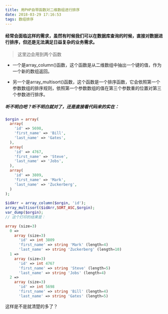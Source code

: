 ```yaml
---
title: 用PHP自带函数对二维数组进行排序
date: 2018-03-29 17:16:53
tags: 数组排序
---
```


#### 经常会面临这样的需求，虽然有时候我们可以在数据库查询的时候，直接对数据进行排序，但还是无法满足日益复杂的业务需求。

> 这里边会用到两个函数

- 一个是array_column()函数，这个函数是从二维数组中抽出一个键的值，作为一个新的数组返回。

- 另一个是array_multisort()函数，这个函数是一个排序函数，它会依照第一个参数数组的排序规则，依照第一个参数数组的值在第三个参数重的位置对第三个参数进行排序。

##### 听不明白吧？听不明白就对了，还是直接看代码来的实在：


```php
$orgin = array(
  array(
    'id' => 5698,
    'first_name' => 'Bill',
    'last_name' => 'Gates',
  ),
  array(
    'id' => 4767,
    'first_name' => 'Steve',
    'last_name' => 'Jobs',
  ),
  array(
    'id' => 3809,
    'first_name' => 'Mark',
    'last_name' => 'Zuckerberg',
  )
);
 
$idArr = array_column($orgin, 'id');
array_multisort($idArr,SORT_ASC,$orgin);
var_dump($orgin);
// 这个打印的结果是：

array (size=3)
  0 => 
    array (size=3)
      'id' => int 3809
      'first_name' => string 'Mark' (length=4)
      'last_name' => string 'Zuckerberg' (length=10)
  1 => 
    array (size=3)
      'id' => int 4767
      'first_name' => string 'Steve' (length=5)
      'last_name' => string 'Jobs' (length=4)
  2 => 
    array (size=3)
      'id' => int 5698
      'first_name' => string 'Bill' (length=4)
      'last_name' => string 'Gates' (length=5)

```

这样是不是就清楚的多了？